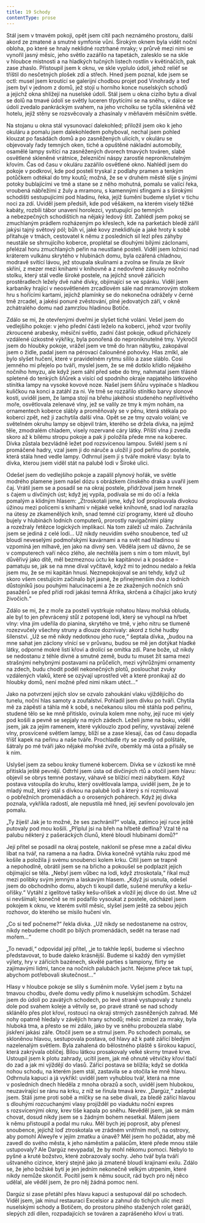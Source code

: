 ```yaml
---
title: 19 Schody
contentType: prose
---
```


  

Stál jsem v tmavém pokoji, opět jsem cítil pach neznámého prostoru, další akord ze zmatené a smutné symfonie vůní. Širokým oknem byla vidět noční obloha, po které se hnaly neklidné roztrhané mraky; v průrvě mezi nimi se vynořil jasný měsíc, jeho světlo zazářilo na tapetách, zalesklo se na skle v hloubce místnosti a na hladkých tučných listech rostlin v květináčích, pak zase zhaslo. Přistoupil jsem k oknu, ve skle vyplulo údolí, jehož reliéf se tříštil do nesčetných plošek zdí a střech. Hned jsem poznal, kde jsem se octl: musel jsem kroutící se galerijní chodbou projet pod Vinohrady a teď jsem byl v jednom z domů, jež stojí u horního konce nuselských schodů a jejichž okna shlížejí na nuselské údolí. Stál jsem u okna cizího bytu a díval se dolů na tmavé údolí se světly luceren třpytícími se na sněhu, v dálce se údolí zvedalo pankráckým svahem, na jeho vrcholku se tyčila skleněná věž hotelu, jejíž stěny se rozsvěcovaly a zhasínaly v měňavém měsíčním světle.

Na stojanu u okna stál vysunovací dalekohled; přiložil jsem oko k jeho okuláru a pomalu jsem dalekohledem pohyboval, nechal jsem pohled klouzat po fasádách domů a po zasněžených ulicích, v okuláru se objevovaly řady temných oken, tiché a opuštěné nákladní automobily, osamělé lampy svítící na zasněžených dvorech tmavých továren, slabě osvětlené skleněné vrátnice, železniční náspy zarostlé neproniknutelným křovím. Čas od času v okuláru zazářilo osvětlené okno. Nahlédl jsem do pokoje v podkroví, kde pod postelí tryskal z podlahy pramen a tenkým potůčkem odtékal do tmy koutů; možná, že se v druhém městě slije s jinými potoky bublajícími ve tmě a stane se z něho mohutná, pomalu se valící řeka, vroubená nábřežími z žuly a mramoru, s kamennými sfingami a s širokými schodišti sestupujícími pod hladinu, řeka, jejíž šumění budeme slyšet v tichu noci za zdí. Uviděl jsem předsíň, kde pod věšákem, na kterém visely těžké kabáty, rozbili tábor unavení horolezci, vystupující po temných a nebezpečných schodištích na nějaký ledový štít. Zahlédl jsem pokoj se zmuchlaným prádlem rozházeným po křeslech, kde na parketách bledě zářil jakýsi tajný světový pól; bůh ví, jaké kovy zneklidňuje a jaké hroty k sobě přitahuje v tmách, cestovatel k němu z posledních sil lezl přes záhyby neustále se shrnujícího koberce, proplétal se dlouhými bílými záclonami, přelézal horu zmuchlaných peřin na neustlané posteli. Viděl jsem ložnici nad kráterem vulkánu skrytého v hlubinách domu, byla ozářená chladnou, modravě svítící lávou, jež stoupala skulinami a zvolna se řinula ze škvír skříní, z mezer mezi knihami v knihovně a z nedovřené zásuvky nočního stolku, který stál vedle široké postele, na jejíchž snově zářících prostěradlech ležely dvě nahé dívky, objímající se ve spánku. Viděl jsem karbaníky hrající v neosvětleném zrcadlovém sále nad mramorovým stolkem hru s hořícími kartami, jejichž plamínky se do nekonečna odrážely v černé tmě zrcadel, a jakési ponuré zvěstování, plné jedovatých září, v okně zchátralého domu nad zamrzlou hladinou Botiče.

Zdálo se mi, že otevřenými dveřmi je slyšet tiché volání. Vešel jsem do vedlejšího pokoje: v jeho přední části leželo na koberci, jehož vzor tvořily zkroucené arabesky, měsíční světlo, zadní část pokoje, odkud přicházely vzdálené úzkostné výkřiky, byla ponořená do neproniknutelné tmy. Vykročil jsem do hloubky pokoje, vrážel jsem ve tmě do hran nábytku, zakopával jsem o židle, padal jsem na pérovací čalouněné pohovky. Hlas zmlkl, ale bylo slyšet hučení, které v pravidelném rytmu sílilo a zase sláblo. Cosi jemného mi přejelo po tváři, myslel jsem, že se mě dotklo křídlo nějakého nočního hmyzu, ale když jsem sáhl před sebe do tmy, nahmatal jsem třásně spletené do tenkých šňůrek a visící od spodního okraje napjatého látkového stínítka lampy na vysoké kovové noze. Našel jsem šňůru vypínače s hladkou kuličkou na konci a zatáhl za ni. Ve tmě se rozzářilo stínítko barvy slonové kosti, uviděl jsem, že lampa stojí na břehu jakéhosi studeného nepřívětivého moře, osvětlovala zelenavé vlny, jež se valily ze tmy k mým nohám, na ornamentech koberce slábly a proměňovaly se v pěnu, která stékala po koberci zpět, než ji zachytila další vlna. Opět se ze tmy ozvalo volání; ve světelném okruhu lampy se objevil trám, kterého se držela dívka, na jejímž těle, zmodralém chladem, visely rozervané cáry látky. Příští vlna ji zvedla skoro až k bílému stropu pokoje a pak ji položila přede mne na koberec. Dívka zůstala bezvládně ležet pod rozsvícenou lampou. Svlékl jsem s ní promáčené hadry, vzal jsem ji do náruče a uložil ji pod peřinu do postele, která stála hned vedle lampy. Odhrnul jsem jí s tváře mokré vlasy: byla to dívka, kterou jsem viděl stát na palubě lodi v Široké ulici.

Odešel jsem do vedlejšího pokoje a zapálil plynový hořák, ve světle modrého plamene jsem našel dózu s obrázkem čínského draka a uvařil jsem čaj. Vrátil jsem se a posadil se na okraj postele, přidržoval jsem hrnek s čajem u dívčiných úst; když jej vypila, podívala se mi do očí a řekla pomalým a klidným hlasem: „Ztroskotali jsme, když loď proplouvala divokou úžinou mezi policemi s knihami v nějaké velké knihovně, snad loď narazila na útesy ze zkamenělých knih, snad temné cizí programy, které už dlouho bujely v hlubinách lodních computerů, prorostly navigačními plány a rozežraly řetězce logických implikací. Na tom záleží už málo. Zachránila jsem se jediná z celé lodi… Už nikdy neuvidím svého snoubence, teď už bloudí neveselými podmořskými kavárnami a na svět nad hladinou si vzpomíná jen mlhavě, jen jako na divný sen. Věděla jsem už dávno, že se v computerech vaří něco zlého, ale nechtěla jsem s ním o tom mluvit, byl důvěřivý jako dítě, měl bezmeznou úctu ke kapitánovi a k posádce – pamatuju se, jak se na mne díval vyčítavě, když mi to jednou nedalo a řekla jsem mu, že se mi kapitán hnusí. Neznepokojoval se ani tehdy, když už skoro všem cestujícím začínalo být jasné, že přinejmenším dva z lodních důstojníků jsou pouhými halucinacemi a že ze zkažených nočních snů pasažérů se před přídí rodí jakási temná Afrika, skrčená a číhající jako krutý živočich.“

Zdálo se mi, že z moře za postelí vystrkuje rohatou hlavu mořská obluda, ale byl to jen převrácený stůl z potopené lodi, který se vyhoupl na hřbet vlny: vlna jím udeřila do pianina, skrytého ve tmě, v jeho nitru se tlumeně rozezvučely všechny struny a dlouze doznívaly: akord z tiché hudby šílenství. „Už se mě nikdy nedotknou jeho ruce,“ šeptala dívka, „budou na mne sahat jen záclony vlnící se v průvanu, budou se mě jen dotýkat hladké látky, odporné mokré listí křoví a drolící se omítka zdí. Pane bože, už nikdy se nedostanu z téhle divné a smutné země, budu tu muset žít sama mezi strašnými nehybnými postavami na průčelích, mezi výhrůžnými ornamenty na zdech, budu chodit podél nekonečných plotů, poslouchat zvuky vzdálených vlaků, které se ozývají uprostřed vět a které pronikají až do hloubky domů, není možné před nimi nikam utéct…“

Jako na potvrzení jejích slov se ozvalo zahoukání vlaku vjíždějícího do tunelu, noční hlas samoty a zoufalství. Pohladil jsem dívku po tváři. Chytila mě za zápěstí a táhla mě k sobě, s nečekanou silou mě stáhla pod peřinu, studené tělo se ke mně přitisklo, ovinula kolem mne nohy, její ruce mi vjely pod košili a pevně se sepjaly na mých zádech. Leželi jsme na boku, viděl jsem, jak za jejím ramenem, které vyklouzlo zpod peřiny, vyvstávají zelené vlny, prosvícené světlem lampy, blíží se a zase klesají, čas od času dopadla tříšť kapek na peřinu a naše tváře. Prochladlé rty se zvedly od polštáře, šátraly po mé tváři jako nějaké mořské zvíře, obemkly má ústa a přisály se k nim.

Uslyšel jsem za sebou kroky tlumené kobercem. Dívka se v úzkosti ke mně přitiskla ještě pevněji. Odtrhl jsem ústa od dívčiných rtů a otočil jsem hlavu: objevil se obrys temné postavy, váhavě se blížící mezi nábytkem. Když postava vstoupila do kruhu, který osvětlovala lampa, uviděl jsem, že je to mladý muž, který stál s dívkou na palubě lodi a který s ní rozmlouval o pobřežních promenádách a o orosených pohárech. Když jej dívka poznala, vykřikla radostí, ale nepustila mě hned, její sevření povolovalo jen pomalu.

„Ty žiješ! Jak je to možné, že ses zachránil?“ volala, zatímco její ruce ještě putovaly pod mou košilí. „Připlul jsi na břeh na hřbetě delfína? Vzal tě na palubu některý z pašeráckých člunů, které bloudí hlubinami domů?“

Její přítel se posadil na okraj postele, naklonil se přese mne a začal dívku líbat na tvář, na ramena a na ňadra. Dívka konečně vytáhla ruku zpod mé košile a položila ji svému snoubenci kolem krku. Cítil jsem se trapně a nepohodlně, obrátil jsem se na břicho a pokoušel se podplazit jejich objímající se těla. „Nebyl jsem vůbec na lodi, když ztroskotala,“ říkal muž mezi polibky svým jemným a laskavým hlasem. „Když jsi usnula, odešel jsem do obchodního domu, abych ti koupil datle, sušené meruňky a kešu-oříšky.“ Vytáhl z igelitové tašky kešu-oříšek a vložil jej dívce do úst. Mne už si nevšímali; konečně se mi podařilo vysoukat z postele, odcházel jsem pokojem k oknu, ve kterém svítil měsíc, slyšel jsem ještě za sebou jejich rozhovor, do kterého se mísilo hučení vln.

„Co si teď počneme?“ řekla dívka. „Už nikdy se nedostaneme na ostrov, nikdy nebudeme chodit po bílých promenádách, sedět na terase nad mořem…“

„To nevadí,“ odpovídal její přítel, „je to takhle lepší, budeme si všechno představovat, to bude daleko krásnější. Budeme si každý den vymýšlet výlety, hry v zářících bazénech, skvělé parties s lam­piony, flirty se zajímavými lidmi, tance na nočních palubách jacht. Nejsme přece tak tupí, abychom potřebovali skutečnost…“

Hlasy v hloubce pokoje se slily s šuměním moře. Vyšel jsem z bytu na tmavou chodbu, dveře domu vedly přímo k nuselským schodům. Scházel jsem do údolí po zavátých schodech, po levé straně vystupovaly z tunelu dole pod svahem koleje a větvily se, po pravé straně se nad schody sklánělo přes plot křoví, rostoucí na okraji strmých zasněžených zahrad. Mé nohy opatrně hledaly v závějích hrany schodů; měsíc zmizel za mraky, byla hluboká tma, a přesto se mi zdálo, jako by ve sněhu probouzela slabé jiskření jakási záře. Otočil jsem se a strnul jsem. Po schodech pomalu, se skloněnou hlavou, sestupovala postava, od hlavy až k patě zářící bledým nazelenalým světlem. Byla zahalená do bělostného pláště s širokou kapucí, která zakrývala obličej. Bílou látkou prosakovaly velké skvrny tmavé krve. Ustoupil jsem k plotu zahrady, ucítil jsem, jak mě ohnuté větvičky křoví tlačí do zad a jak mi vjíždějí do vlasů. Zářící postava se blížila; když se dotkla nohou schodu, na kterém jsem stál, zastavila se a otočila ke mně hlavu. Odhrnula kapuci a já vykřikl: uviděl jsem vyhublou tvář, která na mne v posledních dnech hleděla z mnoha obrazů a soch, uviděl jsem hlubokou, neuzavírající se ránu na krku, z níž se řinula tmavá krev. „Dargúz,“ zašeptal jsem. Stáli jsme proti sobě a mlčky se na sebe dívali, za bledě zářící hlavou s dlouhými rozcuchanými vlasy projížděl po viaduktu noční expres s rozsvícenými okny, krev tiše kapala po sněhu. Nevěděl jsem, jak se mám chovat, dosud nikdy jsem se s žádným bohem nesetkal. Málem jsem k němu přistoupil a podal mu ruku. Měl bych jej poprosit, aby přenesl snoubence, jejichž loď ztroskotala ve zrádném vnitřním moři, na ostrovy, aby pomohl Alweyře v jejím zmatku a únavě? Měl jsem ho požádat, aby mě zavedl do svého města, k jeho náměstím a palácům, které přede mnou stále ustupovaly? Ale Dargúz nevypadal, že by mohl někomu pomoci. Nebylo to pyšné a kruté božstvo, které zobrazovaly sochy. Jeho tvář byla tváří uštvaného cizince, který stejně jako já zmateně bloudí krajinami exilu. Zdálo se, že jeho božské bytí je jen jedním nekonečně velkým utrpením, které nikdy nemůže skončit. Pocítil jsem k němu soucit, rád bych pro něj něco udělal, ale věděl jsem, že pro něj žádná pomoc není.

Dargúz si zase přetáhl přes hlavu kapuci a sestupoval dál po schodech. Viděl jsem, jak minul restauraci Excelsior a zahnul do tichých ulic mezi nuselskými schody a Botičem, do prostoru plného stažených rolet garáží, slepých zdí dílen, rozpadajících se továren a zaprášeného křoví u trati.
